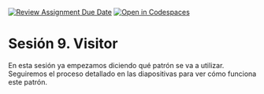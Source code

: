 [![Review Assignment Due Date](https://classroom.github.com/assets/deadline-readme-button-22041afd0340ce965d47ae6ef1cefeee28c7c493a6346c4f15d667ab976d596c.svg)](https://classroom.github.com/a/CmFSVSw-)
[![Open in Codespaces](https://classroom.github.com/assets/launch-codespace-2972f46106e565e64193e422d61a12cf1da4916b45550586e14ef0a7c637dd04.svg)](https://classroom.github.com/open-in-codespaces?assignment_repo_id=17155276)
# Sesión 9. Visitor

En esta sesión ya empezamos diciendo qué patrón se va a utilizar. Seguiremos el proceso detallado en las diapositivas para ver cómo funciona este patrón.